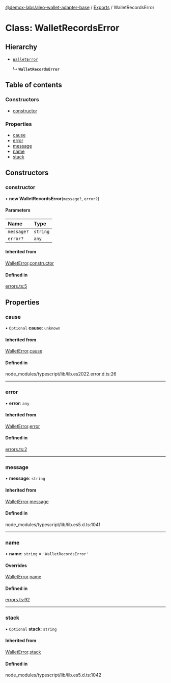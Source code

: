 [@demox-labs/aleo-wallet-adapter-base](../README.md) / [Exports](../modules.md) / WalletRecordsError

# Class: WalletRecordsError

## Hierarchy

- [`WalletError`](WalletError.md)

  ↳ **`WalletRecordsError`**

## Table of contents

### Constructors

- [constructor](WalletRecordsError.md#constructor)

### Properties

- [cause](WalletRecordsError.md#cause)
- [error](WalletRecordsError.md#error)
- [message](WalletRecordsError.md#message)
- [name](WalletRecordsError.md#name)
- [stack](WalletRecordsError.md#stack)

## Constructors

### constructor

• **new WalletRecordsError**(`message?`, `error?`)

#### Parameters

| Name | Type |
| :------ | :------ |
| `message?` | `string` |
| `error?` | `any` |

#### Inherited from

[WalletError](WalletError.md).[constructor](WalletError.md#constructor)

#### Defined in

[errors.ts:5](https://github.com/demox-labs/leo-wallet-adapter/blob/e633661/packages/core/base/errors.ts#L5)

## Properties

### cause

• `Optional` **cause**: `unknown`

#### Inherited from

[WalletError](WalletError.md).[cause](WalletError.md#cause)

#### Defined in

node_modules/typescript/lib/lib.es2022.error.d.ts:26

___

### error

• **error**: `any`

#### Inherited from

[WalletError](WalletError.md).[error](WalletError.md#error)

#### Defined in

[errors.ts:2](https://github.com/demox-labs/leo-wallet-adapter/blob/e633661/packages/core/base/errors.ts#L2)

___

### message

• **message**: `string`

#### Inherited from

[WalletError](WalletError.md).[message](WalletError.md#message)

#### Defined in

node_modules/typescript/lib/lib.es5.d.ts:1041

___

### name

• **name**: `string` = `'WalletRecordsError'`

#### Overrides

[WalletError](WalletError.md).[name](WalletError.md#name)

#### Defined in

[errors.ts:92](https://github.com/demox-labs/leo-wallet-adapter/blob/e633661/packages/core/base/errors.ts#L92)

___

### stack

• `Optional` **stack**: `string`

#### Inherited from

[WalletError](WalletError.md).[stack](WalletError.md#stack)

#### Defined in

node_modules/typescript/lib/lib.es5.d.ts:1042

